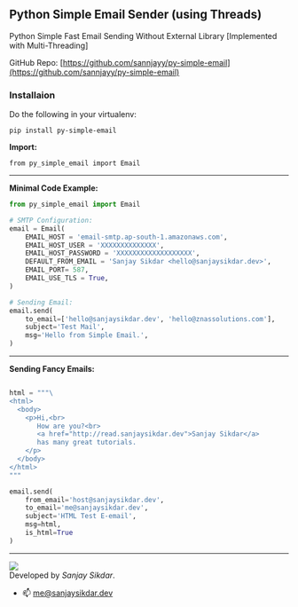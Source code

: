## Python Simple Email Sender (using Threads)
Python Simple Fast Email Sending Without External Library [Implemented with Multi-Threading]

GitHub Repo: [https://github.com/sannjayy/py-simple-email](https://github.com/sannjayy/py-simple-email)
### Installaion
Do the following in your virtualenv:

`pip install py-simple-email`

**Import:**
```
from py_simple_email import Email
```
---

**Minimal Code Example:**
```python
from py_simple_email import Email

# SMTP Configuration:
email = Email( 
    EMAIL_HOST = 'email-smtp.ap-south-1.amazonaws.com', 
    EMAIL_HOST_USER = 'XXXXXXXXXXXXXX', 
    EMAIL_HOST_PASSWORD = 'XXXXXXXXXXXXXXXXXXX', 
    DEFAULT_FROM_EMAIL = 'Sanjay Sikdar <hello@sanjaysikdar.dev>',
    EMAIL_PORT= 587, 
    EMAIL_USE_TLS = True,
)

# Sending Email:
email.send(
    to_email=['hello@sanjaysikdar.dev', 'hello@znassolutions.com'],
    subject='Test Mail',
    msg='Hello from Simple Email.',
)
```

---

**Sending Fancy Emails:**

```python

html = """\
<html>
  <body>
    <p>Hi,<br>
       How are you?<br>
       <a href="http://read.sanjaysikdar.dev">Sanjay Sikdar</a> 
       has many great tutorials.
    </p>
  </body>
</html>
"""

email.send(
    from_email='host@sanjaysikdar.dev',
    to_email='me@sanjaysikdar.dev',
    subject='HTML Test E-email',
    msg=html,
    is_html=True
)

```

---

[![](https://img.shields.io/github/followers/sannjayy?style=social)](https://github.com/sannjayy)  
Developed by *Sanjay Sikdar*.   
- 📫 me@sanjaysikdar.dev



